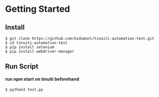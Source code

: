 # Getting Started

## Install

    $ git clone https://github.com/ksdumont/tinuiti-automation-test.git 
    $ cd tinuiti-automation-test
    $ pip install selenium
    $ pip install webdriver-manager
 
## Run Script
#### run npm start on tinuiti beforehand

    $ python3 test.py
    
